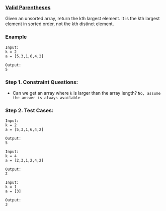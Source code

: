 ### <a href="https://leetcode.com/problems/valid-parentheses/solutions/1406241/python-solution-with-and-without-using-stack/">Valid Parentheses</a>

Given an unsorted array, return the kth largest element. It is the kth largest element in sorted order, not the kth distinct element.

### Example

```
Input:
k = 2
a = [5,3,1,6,4,2]

Output:
5
```

### Step 1. Constraint Questions:

-   Can we get an array where `k` is larger than the array length? `No, assume the answer is always available`

### Step 2. Test Cases:

```
Input:
k = 2
a = [5,3,1,6,4,2]

Output:
5
```

```
Input:
k = 4
a = [2,3,1,2,4,2]

Output:
2
```

```
Input:
k = 1
a = [3]

Output:
3
```
